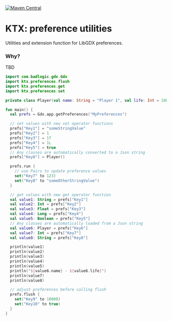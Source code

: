 [![Maven Central](https://img.shields.io/maven-central/v/io.github.libktx/ktx-collections.svg)](https://search.maven.org/artifact/io.github.libktx/ktx-collections)

# KTX: preference utilities

Utilities and extension function for LibGDX preferences.

### Why?

TBD

```kotlin
import com.badlogic.gdx.Gdx
import ktx.preferences.flush
import ktx.preferences.get
import ktx.preferences.set

private class Player(val name: String = "Player 1", val life: Int = 100)

fun main() {
  val prefs = Gdx.app.getPreferences("MyPreferences")

  // set values with new set operator functions
  prefs["Key1"] = "someStringValue"
  prefs["Key2"] = 1
  prefs["Key3"] = 1f
  prefs["Key4"] = 1L
  prefs["Key5"] = true
  // Any classes are automatically converted to a Json string
  prefs["Key6"] = Player()

  prefs.run {
    // use Pairs to update preference values
    set("Key7" to 123)
    set("Key8" to "someOtherStringValue")
  }

  // get values with new get operator function
  val value1: String = prefs["Key1"]
  val value2: Int = prefs["Key2"]
  val value3: Float = prefs["Key3"]
  val value4: Long = prefs["Key4"]
  val value5: Boolean = prefs["Key5"]
  // Any classes are automatically loaded from a Json string
  val value6: Player = prefs["Key6"]
  val value7: Int = prefs["Key7"]
  val value8: String = prefs["Key8"]

  println(value1)
  println(value2)
  println(value3)
  println(value4)
  println(value5)
  println("${value6.name} - ${value6.life}")
  println(value7)
  println(value8)

  // adjust preferences before calling flush
  prefs.flush {
    set("Key9" to 10000)
    set("Key10" to true)
  }
}
```
